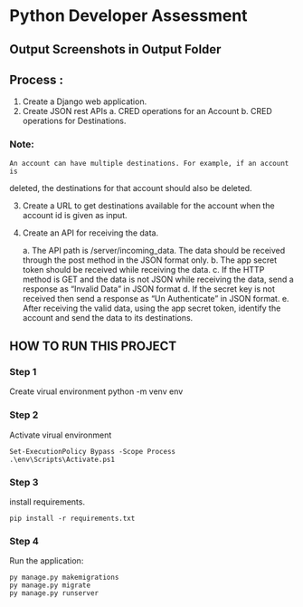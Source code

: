 
# Python Developer Assessment

## Output Screenshots in Output Folder

## Process :
1. Create a Django web application.
2. Create JSON rest APIs
    a. CRED operations for an Account
    b. CRED operations for Destinations.
### Note: 
    An account can have multiple destinations. For example, if an account is
deleted, the destinations for that account should also be deleted.

3. Create a URL to get destinations available for the account when the account id is given
as input.
4. Create an API for receiving the data.

    a. The API path is /server/incoming_data. The data should be received through
the post method in the JSON format only.
    b. The app secret token should be received while receiving the data.
    c. If the HTTP method is GET and the data is not JSON while receiving the data,
send a response as “Invalid Data” in JSON format
    d. If the secret key is not received then send a response as “Un Authenticate” in
JSON format.
    e. After receiving the valid data, using the app secret token, identify the account
and send the data to its destinations.


## HOW TO RUN THIS PROJECT

### Step 1
Create virual environment
    python -m venv env

### Step 2
Activate virual environment

    Set-ExecutionPolicy Bypass -Scope Process
    .\env\Scripts\Activate.ps1

### Step 3
install requirements.

    pip install -r requirements.txt    

### Step 4
Run the application:

    py manage.py makemigrations
    py manage.py migrate
    py manage.py runserver